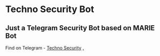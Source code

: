 # Techno Security Bot
## Just a Telegram Security Bot based on MARIE Bot
Find on Telegram - [Techno Security](telegram.dog/technosecuritybot)
[.](https://heroku.com/deploy)
